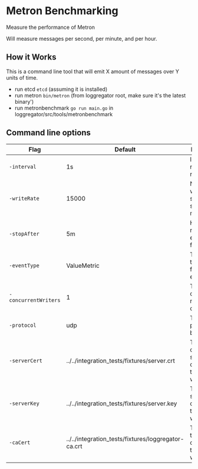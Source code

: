 # Metron Benchmarking

Measure the performance of Metron

Will measure messages per second, per minute, and per hour.

## How it Works

This is a command line tool that will emit X amount of messages over Y units of time.
* run etcd `etcd` (assuming it is installed)
* run metron `bin/metron` (from loggregator root, make sure it's the latest binary')
* run metronbenchmark `go run main.go` in loggregator/src/tools/metronbenchmark

## Command line options

|         Flag         |       Default                                       |             Description                                 |
|----------------------|-----------------------------------------------------|---------------------------------------------------------|
| `-interval`          |    1s                                               | Interval for reported results                           |
| `-writeRate`         | 15000                                               | Number of writes per second to send to metron           |
| `-stopAfter`         |    5m                                               | How long to run the experiment for                      |
| `-eventType`         | ValueMetric                                         | The event type to use for the experiment                |
| `-concurrentWriters` |     1                                               | The number of writers to run concurrently               |
| `-protocol`          |   udp                                               | The output protocol to benchmark                        |
| `-serverCert`        | ../../integration_tests/fixtures/server.crt         | The certificate to serve TLS connections to metron with |
| `-serverKey`         | ../../integration_tests/fixtures/server.key         | The key to serve TLS connections to metron with         |
| `-caCert`            | ../../integration_tests/fixtures/loggregator-ca.crt | The CA cert to serve TLS connections to metron with     |


